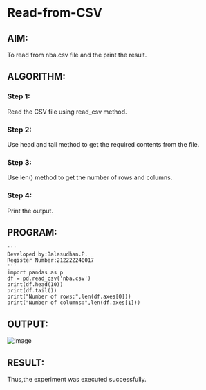 # Read-from-CSV

## AIM:
To read from nba.csv file and the print the result.
## ALGORITHM:
### Step 1:
Read the CSV file using read_csv method.
### Step 2:
Use head and tail method to get the required contents from the file.
### Step 3:
Use len() method to get the number of rows and columns.
### Step 4:
Print the output.
## PROGRAM:
```
'''
Developed by:Balasudhan.P.
Register Number:212222240017
'''
import pandas as p
df = pd.read_csv('nba.csv')
print(df.head(10))
print(df.tail())
print("Number of rows:",len(df.axes[0]))
print("Number of columns:",len(df.axes[1]))
```
## OUTPUT:
![image](https://github.com/BALASUDHAN18/Read-from-CSV/assets/118807740/13d95390-e02d-45d4-8abf-31c91354d0f4)

## RESULT:
Thus,the experiment was executed successfully.
